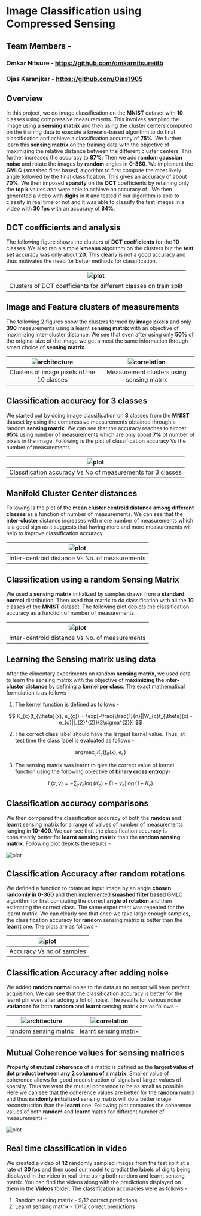 # Image Classification using Compressed Sensing

## Team Members - 
### Omkar Nitsure - https://github.com/omkarnitsureiitb
### Ojas Karanjkar - https://github.com/Ojas1905

## Overview
In this project, we do image classification on the **MNIST** dataset with **10** classes using compressive measurements. This involves sampling the image using a **sensing matrix** and then using the cluster centers computed on the training data to execute a kmeans-based algorithm to do final classification and achieve a classification accuracy of **75%**. We further learn this **sensing matrix** on the training data with the objective of maximizing the relative distance between the different cluster centers. This further increases the accuracy to **87%**. Then we add **random gaussian noise** and rotate the images by **random** angles in **0-360**. We implement the **GMLC** (smashed filter based) algorithm to first compute the most likely angle followed by the final classification. This gives an accuracy of about **70%**. We then imposed **sparsity** on the **DCT** coefficients by retaining only the **top k** values and were able to achieve an accuracy of . We then generated a video with **digits** in it and tested if our algorithm is able to classify in real time or not and it was able to classify the test images in a video with **30 fps** with an accuracy of **84%**.

## DCT coefficients and analysis

The following figure shows the clusters of **DCT coefficients** for the **10** classes. We also ran a simple **kmeans** algorithm on the clusters but the **test set** accuracy was only about **20**. This clearly is not a good accuracy and thus motivates the need for better methods for classification.

|      ![plot](Manifold_Visualizations/DCT_visualization_MNIST.png)       |
| :---------------------------------------: |
| Clusters of DCT coefficients for different classes on train split|




## Image and Feature clusters of measurements

The following **2** figures show the clusters formed by **image pixels** and only **390** measurements using a learnt **sensing matrix** with an objective of maximizing inter-cluster distance. We see that even after using only **50%** of the original size of the image we get almost the same information through smart choice of **sensing matrix**.

| ![architecture](Manifold_Visualizations/image_clusters.png) |    ![correlation](Manifold_Visualizations/feature_clusters.png)     |
| :-------------------------------------------------: | :------------------------------------------: |
|                 Clusters of image pixels of the 10 classes                  | Measurement clusters using sensing matrix |


## Classification accuracy for 3 classes

We started out by doing image classification on **3** classes from the **MNIST** dataset by using the compressive measurements obtained through a random **sensing matrix**. We can see that the accuracy reaches to almost **95%** using number of measurements which are only about **7%** of number of pixels in the image. Following is the plot of classification accuracy Vs the number of measurements


|      ![plot](plots/class_acc_3_classes.png)       |
| :---------------------------------------: |
| Classification accuracy Vs No of measurements for 3 classes|

## Manifold Cluster Center distances

Following is the plot of the **mean cluster centroid distance among different classes** as a function of number of measurements. We can see that the **inter-cluster** distance increases with more number of measurements which is a good sign as it suggests that having more and more measurements will help to improve classification accuracy. 

|      ![plot](plots/manifold_dists.png)       |
| :---------------------------------------: |
| Inter-centroid distance Vs No. of measurements|

## Classification using a random Sensing Matrix

We used a **sensing matrix** initialized by samples drawn from a **standard normal** distribution. Then used that matrix to do classification with all the **10** classes of the **MNIST** dataset. The following plot depicts the classification accuracy as a function of number of measurements.


|      ![plot](plots/class_acc_random.png)       |
| :---------------------------------------: |
| Inter-centroid distance Vs No. of measurements|

## Learning the Sensing matrix using data

After the elimentary experiments on random **sensing matrix**, we used data to learn the sensing matrix with the objective of **maximizing the inter-cluster distance** by defining a **kernel per class**. The exact mathematical formulation is as follows - 

1) The kernel function is defined as follows - 

$$
K_{c}(f_{\theta}(x), e_{c}) = \exp[-\frac{\frac{1}{n}||W_{c}f_{\theta}(x) - e_{c}||_{2}^{2}}{2\sigma^{2}}]
$$

2) The correct class label should have the largest kernel value. Thus, at test time the class label is evaluated as follows - 

$$
\arg \max_{c} K_{c}(f_{\theta}(x), e_{c})
$$

3) The sensing matrix was learnt to give the correct value of kernel function using the following objective of **binary cross entropy**- 

$$
L(x, y) = -\sum_{c}y_{c}\log (K_{c}) + (1 - y_{c})\log (1 - K_{c})
$$

## Classification accuracy  comparisons

We then compared the classification accuracy of both the **random** and **learnt** sensing matrix for a range of values of number of measurements ranging in **10-400**. We can see that the classification accuracy is consistently better for **learnt sensing matrix** than the **random sensing matrix**. Following plot depicts the results -

![plot](plots/classification_accuracy.png)   



## Classification Accuracy after random rotations

We defined a function to rotate an input image by an angle **chosen randomly in 0-360** and then implemented **smashed filter based** GMLC algorithm for first computing the correct **angle of rotation** and then estimating the correct class. The same experiment was repeated for the learnt matrix. We can clearly see that once we take large enough samples, the classification accuracy for **random** sensing matrix is better than the **learnt** one. The plots are as follows - 

|      ![plot](plots/Class_acc_rotations.png)       |
| :---------------------------------------: |
| Accuracy Vs no of samples|

## Classification Accuracy after adding noise

We added **random normal** noise to the data as no sensor will have perfect acquisition. We can see that the classification accuracy is better for the learnt phi even after adding a lot of noise. The results for various noise **variances** for both **random** and **learnt** sensing matrix are as follows - 

| ![architecture](plots/class_acc_Vs_noise.png) |    ![correlation](plots/Class_acc_noisy_learnt.png)     |
| :-------------------------------------------------: | :------------------------------------------: |
|                 random sensing matrix                  | learnt sensing matrix |


## Mutual Coherence values for sensing matrices

**Property of mutual coherence** of a matrix is defined as the **largest value of dot product between any 2 columns of a matrix**. Smaller value of coherence allows for good reconstruction of signals of larger values of sparsity. Thus we want the mutual coherence to be as small as possible. Here we can see that the coherence values are better for the **random** matrix and thus **randomly initialized** sensing matrix will do a better image reconstruction than the **learnt** one. Following plot compares the coherence values of both **random** and **learnt** matrix for different number of measurements - 

![plot](plots/coherence_plot.png)


## Real time classification in video

We created a video of **12** randomly sampled images from the test split at a rate of **30 fps** and then used our model to predict the labels of digits being displayed in the video in real-time using both random and learnt sensing matrix. You can find the videos along with the predictions displayed on them in the **Videos** folder. The classification accuracies were as follows - 

1. Random sensing matrix - 9/12 correct predictions
2. Learnt sensing matrix - 10/12 correct predictions

